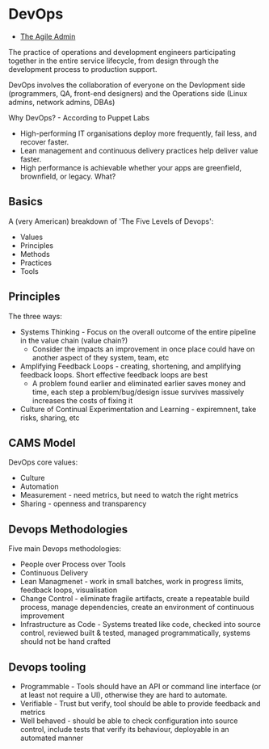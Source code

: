 # DevOps

* [The Agile Admin](https://theagileadmin.com/what-is-devops)

The practice of operations and development engineers participating together in the entire service lifecycle, from design through the development process to production support.

DevOps involves the collaboration of everyone on the Devlopment side (programmers, QA, front-end designers) and the Operations side (Linux admins, network admins, DBAs)

Why DevOps? - According to Puppet Labs

* High-performing IT organisations deploy more frequently, fail less, and recover faster.
* Lean management and continuous delivery practices help deliver value faster.
* High performance is achievable whether your apps are greenfield, brownfield, or legacy. What?

## Basics

A (very American) breakdown of 'The Five Levels of Devops':

* Values
* Principles
* Methods
* Practices
* Tools

## Principles

The three ways:

* Systems Thinking - Focus on the overall outcome of the entire pipeline in the value chain (value chain?)
  * Consider the impacts an improvement in once place could have on another aspect of they system, team, etc
* Amplifying Feedback Loops - creating, shortening, and amplifying feedback loops. Short effective feedback loops are best
  * A problem found earlier and eliminated earlier saves money and time, each step a problem/bug/design issue survives massively increases the costs of fixing it
* Culture of Continual Experimentation and Learning - expiremnent, take risks, sharing, etc

## CAMS Model

DevOps core values:

* Culture
* Automation
* Measurement - need metrics, but need to watch the right metrics
* Sharing - openness and transparency

## Devops Methodologies

Five main Devops methodologies:

* People over Process over Tools
* Continuous Delivery
* Lean Managmenet - work in small batches, work in progress limits, feedback loops, visualisation
* Change Control - eliminate fragile artifacts, create a repeatable build process, manage dependencies, create an environment of continuous improvement
* Infrastructure as Code - Systems treated like code, checked into source control, reviewed built & tested, managed programmatically, systems should not be hand crafted

## Devops tooling

* Programmable - Tools should have an API or command line interface (or at least not require a UI), otherwise they are hard to automate.
* Verifiable - Trust but verify, tool should be able to provide feedback and metrics
* Well behaved - should be able to check configuration into source control, include tests that verify its behaviour, deployable in an automated manner